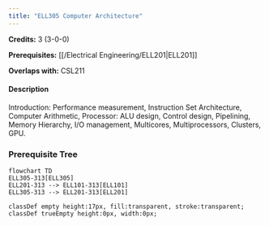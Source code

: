 ```yaml
---
title: "ELL305 Computer Architecture"
---
```

**Credits:** 3 (3-0-0)

**Prerequisites:** [[/Electrical Engineering/ELL201|ELL201]]

**Overlaps with:** CSL211

#### Description
Introduction: Performance measurement, Instruction Set Architecture, Computer Arithmetic, Processor: ALU design, Control design, Pipelining, Memory Hierarchy, I/O management, Multicores, Multiprocessors, Clusters, GPU.

### Prerequisite Tree

```mermaid
flowchart TD
ELL305-313[ELL305]
ELL201-313 --> ELL101-313[ELL101]
ELL305-313 --> ELL201-313[ELL201]

classDef empty height:17px, fill:transparent, stroke:transparent;
classDef trueEmpty height:0px, width:0px;
```